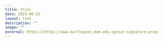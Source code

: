 ```yaml
---
title: trial
date: 2023-06-23
layout: link
description: ""
image: ""
external: https://https://www.bartleysec.moe.edu.sg/our-signature-programmes/alp-chemical-and-applied-sciences-fragrance/
---
```

